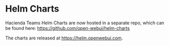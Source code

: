 # Helm Charts
Hacienda Teams Helm Charts are now hosted in a separate repo, which can be found here: https://github.com/open-webui/helm-charts 

The charts are released at https://helm.openwebui.com. 